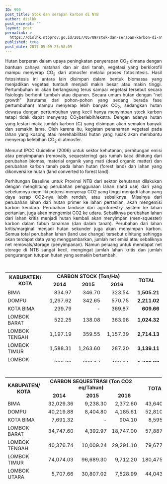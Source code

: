 ```yaml
---
ID: 990
post_title: Stok dan serapan karbon di NTB
author: dislhk
post_excerpt: ""
layout: post
permalink: >
  https://dislhk.ntbprov.go.id/2017/05/09/stok-dan-serapan-karbon-di-ntb/
published: true
post_date: 2017-05-09 23:58:09
---
```

<p style="text-align: justify;">Hutan berperan dalam upaya peningkatan penyerapan CO<sub>2 </sub>dimana dengan bantuan cahaya matahari dan air dari tanah, vegetasi yang berklorofil mampu menyerap CO<sub>2</sub> dari atmosfer melalui proses fotosintesis. Hasil fotosintesis ini antara lain disimpan dalam bentuk biomassa yang menjadikan vegetasi tumbuh menjadi makin besar atau makin tinggi. Pertumbuhan ini akan berlangsung terus sampai vegetasi tersebut secara fisiologis berhenti tumbuh atau dipanen. Secara umum hutan dengan ”net growth” (terutama dari pohon-pohon yang sedang berada fase pertumbuhan) mampu menyerap lebih banyak CO<sub>2</sub>, sedangkan hutan dewasa dengan pertumbuhan yang kecil hanya menyimpan stock karbon tetapi tidak dapat menyerap CO<sub>2</sub>berlebih/ekstra. Dengan adanya hutan yang lestari maka jumlah karbon (C) yang disimpan akan semakin banyak dan semakin lama. Oleh karena itu, kegiatan penanaman vegetasi pada lahan yang kosong atau merehabilitasi hutan yang rusak akan membantu menyerap kelebihan CO<sub>2</sub> di atmosfer.</p>
<p style="text-align: justify;">Menurut IPCC Guideline (2006) untuk sektor kehutanan, perhitungan emisi atau penyimpanan (removals, sequestering) gas rumah kaca dihitung dari perubahan biomas, material organik yang mati (dead organic matter) dan perubahan karbon tanah pada lahan hutan (forest land) dan lahan yang dikonversi ke hutan (land converted to forest land).</p>
<p style="text-align: justify;">Perhitungan Baseline untuk Provinsi NTB dari sektor kehutanan dilakukan dengan menghitung perubahan penggunaan lahan (land use) dari yang sebelumnya memiliki potensi menyerap CO2 yang tinggi menjadi lahan yang daya serap CO2-nya lebih rendah, atau sebaliknya. Misalnya dari perubahan lahan dari hutan primer ke lahan pertanian, akan mengemisi karbon keudara. Perubahan landuse dari agroforestry system ke lahan pertanian, juga akan mengemisi CO2 ke udara. Sebaliknya perubahan lahan dari lahan kritis menjadi hutan kembali akan menyimpan (men-squester) karbon dalam tubuh tanaman (dan dalam tanah). Perubahan dari lahan kritis/marginal menjadi hutan sekunder juga akan menyimpan karbon. Semua total perubahan lahan (land use change) tersebut dihitung sehingga akan terdapat data yang menggambarkan, jumlah net emisi atau sebaliknya net removals/storage (penyimpanan). Namun peluang untuk mendapat net storage di NTB sangat kecil, mengingat jumlah lahan kritis dan jumlah pengurangan tutupan hutan yang semakin bertambah.</p>
&nbsp;
<table style="height: 289px;" border="0" width="630" cellspacing="0"><colgroup width="140"></colgroup> <colgroup span="4" width="99"></colgroup>
<tbody>
<tr>
<td rowspan="2" align="center" valign="middle" height="36"><b>KABUPATEN/ KOTA</b></td>
<td colspan="3" align="center" valign="middle"><b>CARBON STOCK (Ton/Ha)</b></td>
<td rowspan="2" align="center" valign="middle"><b>TOTAL</b></td>
</tr>
<tr>
<td align="center" valign="middle"><b>2014</b></td>
<td align="center" valign="middle"><b>2015</b></td>
<td align="center" valign="middle"><b>2016</b></td>
</tr>
<tr>
<td align="left" height="18">BIMA</td>
<td align="right">834.97</td>
<td align="right">346.70</td>
<td align="right">323.54</td>
<td align="right"><b>1,505.21</b></td>
</tr>
<tr>
<td align="left" height="18">DOMPU</td>
<td align="right">1,297.62</td>
<td align="right">342.65</td>
<td align="right">570.75</td>
<td align="right"><b>2,211.02</b></td>
</tr>
<tr>
<td align="left" height="18">KOTA BIMA</td>
<td align="right">239.79</td>
<td align="right">-</td>
<td align="right">369.87</td>
<td align="right"><b>609.66</b></td>
</tr>
<tr>
<td align="left" height="18">LOMBOK BARAT</td>
<td align="right">522.25</td>
<td align="right">138.08</td>
<td align="right">363.98</td>
<td align="right"><b>1,024.32</b></td>
</tr>
<tr>
<td align="left" height="18">LOMBOK TENGAH</td>
<td align="right">1,197.19</td>
<td align="right">359.55</td>
<td align="right">1,157.39</td>
<td align="right"><b>2,714.13</b></td>
</tr>
<tr>
<td align="left" height="18">LOMBOK TIMUR</td>
<td align="right">1,588.31</td>
<td align="right">1,263.60</td>
<td align="right">287.20</td>
<td align="right"><b>3,139.11</b></td>
</tr>
<tr>
<td align="left" height="18">LOMBOK UTARA</td>
<td align="right">622.09</td>
<td align="right">690.17</td>
<td align="right">433.94</td>
<td align="right"><b>1,746.20</b></td>
</tr>
<tr>
<td align="left" height="18">SUMBAWA</td>
<td align="right">861.39</td>
<td align="right">174.39</td>
<td align="right">202.12</td>
<td align="right"><b>1,237.90</b></td>
</tr>
<tr>
<td align="left" height="18">SUMBAWA BARAT</td>
<td align="right">366.87</td>
<td align="right">240.79</td>
<td align="right">293.09</td>
<td align="right"><b>900.74</b></td>
</tr>
<tr>
<td align="center" height="18"><b>TOTAL</b></td>
<td align="right"><b>7,530.50</b></td>
<td align="right"><b>3,555.92</b></td>
<td align="right"><b>4,001.89</b></td>
<td align="right"><b>15,088.30</b></td>
</tr>
</tbody>
</table>
&nbsp;
<table style="height: 328px;" border="0" width="630" cellspacing="0"><colgroup width="140"></colgroup> <colgroup span="4" width="110"></colgroup>
<tbody>
<tr>
<td rowspan="2" align="center" valign="middle" height="36"><b>KABUPATEN/ KOTA</b></td>
<td colspan="3" align="center" valign="middle"><b>CARBON SEQUESTRASI (Ton CO2 eq/Tahun)</b></td>
<td rowspan="2" align="center" valign="middle"><b>TOTAL</b></td>
</tr>
<tr>
<td align="center" valign="middle"><b>2014</b></td>
<td align="center" valign="middle"><b>2015</b></td>
<td align="center" valign="middle"><b>2016</b></td>
</tr>
<tr>
<td align="left" height="18">BIMA</td>
<td align="right">32,029.36</td>
<td align="right">9,238.30</td>
<td align="right">2,372.60</td>
<td align="right">43,640.26</td>
</tr>
<tr>
<td align="left" height="18">DOMPU</td>
<td align="right">40,219.88</td>
<td align="right">8,404.80</td>
<td align="right">4,185.61</td>
<td align="right">52,810.29</td>
</tr>
<tr>
<td align="left" height="18">KOTA BIMA</td>
<td align="right">7,691.32</td>
<td style="text-align: right;" align="left">&nbsp;-</td>
<td align="right">904.10</td>
<td align="right">8,595.42</td>
</tr>
<tr>
<td align="left" height="18">LOMBOK BARAT</td>
<td align="right">34,747.60</td>
<td align="right">4,392.97</td>
<td align="right">18,747.00</td>
<td align="right">57,887.57</td>
</tr>
<tr>
<td align="left" height="18">LOMBOK TENGAH</td>
<td align="right">40,376.74</td>
<td align="right">10,009.24</td>
<td align="right">29,291.10</td>
<td align="right">79,677.08</td>
</tr>
<tr>
<td align="left" height="18">LOMBOK TIMUR</td>
<td align="right">74,074.03</td>
<td align="right">96,689.30</td>
<td align="right">9,712.20</td>
<td align="right">180,475.53</td>
</tr>
<tr>
<td align="left" height="18">LOMBOK UTARA</td>
<td align="right">5,707.66</td>
<td align="right">30,807.02</td>
<td align="right">7,528.99</td>
<td align="right">44,043.67</td>
</tr>
<tr>
<td align="left" height="18">SUMBAWA</td>
<td align="right">28,737.94</td>
<td align="right">4,954.10</td>
<td align="right">12,727.80</td>
<td align="right">46,419.84</td>
</tr>
<tr>
<td align="left" height="18">SUMBAWA BARAT</td>
<td align="right">10,540.88</td>
<td align="right">7,357.31</td>
<td align="right">2,686.90</td>
<td align="right">20,585.09</td>
</tr>
<tr>
<td align="center" height="18"><b>TOTAL</b></td>
<td align="right"><b>274,125.41</b></td>
<td align="right"><b>171,853.03</b></td>
<td align="right"><b>88,156.30</b></td>
<td align="right"><b>534,134.73</b></td>
</tr>
</tbody>
</table>
